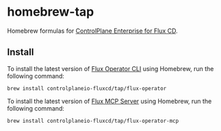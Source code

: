 # homebrew-tap

Homebrew formulas for [ControlPlane Enterprise for Flux CD](https://fluxcd.control-plane.io).


## Install

To install the latest version of [Flux Operator CLI](https://fluxcd.control-plane.io/operator/cli) using Homebrew, run the following command:

```shell
brew install controlplaneio-fluxcd/tap/flux-operator
```

To install the latest version of [Flux MCP Server](https://fluxcd.control-plane.io/mcp) using Homebrew, run the following command:

```shell
brew install controlplaneio-fluxcd/tap/flux-operator-mcp
```
